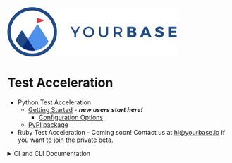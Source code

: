 <img alt="YourBase" src="images/Logo-Horiz-On-White@1x.jpg" width="384" height="112">

# Test Acceleration

- Python Test Acceleration
  - [Getting Started](python/getting-started.md) - ***new users start here!***
    - [Configuration Options](python/configuration.md)
  - [PyPI package](https://pypi.org/project/yourbase/)
- Ruby Test Acceleration - Coming soon! Contact us at hi@yourbase.io if you
  want to join the private beta.


<details>

<summary markdown="0">CI and CLI Documentation</summary>

- [Installation](installation.md)
- [Getting Started](getting-started.md)
- [List of Build Packs](buildpacks.md)
- [Package Configuration Reference](configuration.md)
- [CLI Settings Reference](cli-settings.md)
- [CI Acceleration and Caching](ci-caching.md)
- [Design Philosophy](design-philosophy.md)

</details>

